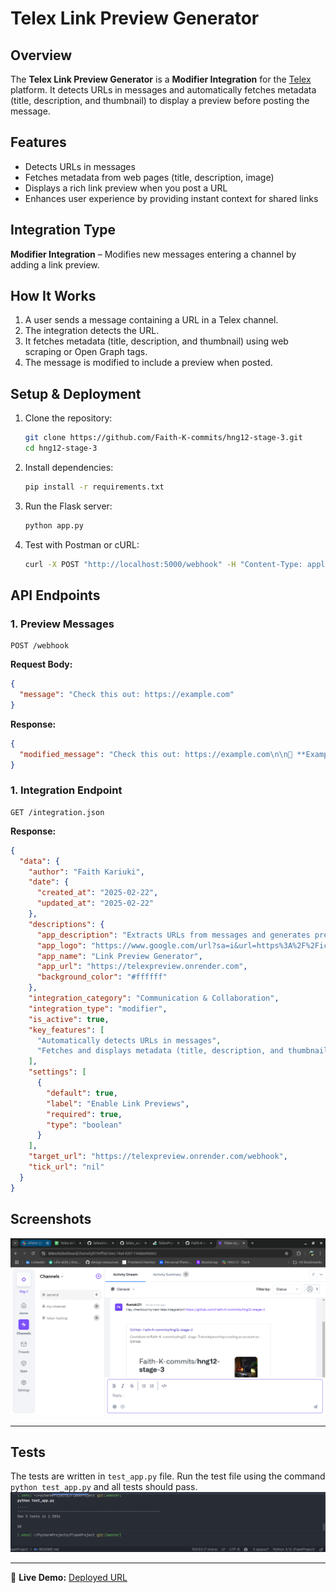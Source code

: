 # Telex Link Preview Generator

## Overview
The **Telex Link Preview Generator** is a **Modifier Integration** for the [Telex](https://telex.im) platform. It detects URLs in messages and automatically fetches metadata (title, description, and thumbnail) to display a preview before posting the message.

## Features
- Detects URLs in messages
- Fetches metadata from web pages (title, description, image)
- Displays a rich link preview when you post a URL
- Enhances user experience by providing instant context for shared links

## Integration Type
**Modifier Integration** – Modifies new messages entering a channel by adding a link preview.

## How It Works
1. A user sends a message containing a URL in a Telex channel.
2. The integration detects the URL.
3. It fetches metadata (title, description, and thumbnail) using web scraping or Open Graph tags.
4. The message is modified to include a preview when posted.

## Setup & Deployment
1. Clone the repository:
   ```bash
   git clone https://github.com/Faith-K-commits/hng12-stage-3.git
   cd hng12-stage-3
   ```
2. Install dependencies:
   ```bash
   pip install -r requirements.txt
   ```
3. Run the Flask server:
   ```bash
   python app.py
   ```
4. Test with Postman or cURL:
   ```bash
   curl -X POST "http://localhost:5000/webhook" -H "Content-Type: application/json" -d '{"message": "https://example.com"}'
   ```

## API Endpoints
### **1. Preview Messages**
```http
POST /webhook
```
**Request Body:**
```json
{
  "message": "Check this out: https://example.com"
}
```
**Response:**
```json
{
  "modified_message": "Check this out: https://example.com\n\n📌 **Example Title**\n📝 Example description\n🖼️ [Thumbnail Image]"
}
```

### **1. Integration Endpoint**
```http
GET /integration.json
```
**Response:**
```json
{
  "data": {
    "author": "Faith Kariuki",
    "date": {
      "created_at": "2025-02-22",
      "updated_at": "2025-02-22"
    },
    "descriptions": {
      "app_description": "Extracts URLs from messages and generates previews with metadata.",
      "app_logo": "https://www.google.com/url?sa=i&url=https%3A%2F%2Ficonscout.com%2Ffree-icon%2Flink-preview-2653354&psig=AOvVaw2SsFncePz3eCGroM2Meb8g&ust=1740311277460000&source=images&cd=vfe&opi=89978449&ved=0CBEQjRxqFwoTCNiRle6a14sDFQAAAAAdAAAAABAE",
      "app_name": "Link Preview Generator",
      "app_url": "https://telexpreview.onrender.com",
      "background_color": "#ffffff"
    },
    "integration_category": "Communication & Collaboration",
    "integration_type": "modifier",
    "is_active": true,
    "key_features": [
      "Automatically detects URLs in messages",
      "Fetches and displays metadata (title, description, and thumbnail)"
    ],
    "settings": [
      {
        "default": true,
        "label": "Enable Link Previews",
        "required": true,
        "type": "boolean"
      }
    ],
    "target_url": "https://telexpreview.onrender.com/webhook",
    "tick_url": "nil"
  }
}
```

## Screenshots
![Telex Link Preview Example](images/screenshot.png)

---

## Tests
The tests are written in `test_app.py` file. Run the test file using the command `python test_app.py` and all tests should pass.
![Telex Link Preview Example](images/test.png)

---

🚀 **Live Demo:** [Deployed URL](https://telexpreview.onrender.com/webhook)

